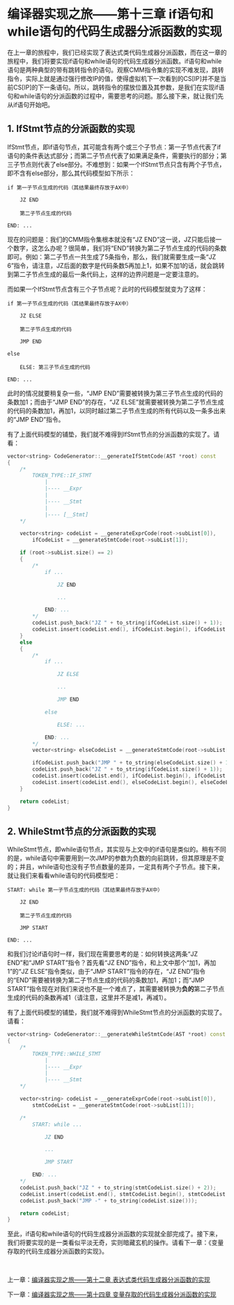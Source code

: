 # 编译器实现之旅——第十三章 if语句和while语句的代码生成器分派函数的实现

在上一章的旅程中，我们已经实现了表达式类代码生成器分派函数，而在这一章的旅程中，我们将要实现if语句和while语句的代码生成器分派函数。if语句和while语句是两种典型的带有跳转指令的语句。观察CMM指令集的实现不难发现，跳转指令，实际上就是通过强行修改IP的值，使得虚拟机下一次看到的CS[IP]并不是当前CS[IP]的下一条语句。所以，跳转指令的摆放位置及其参数，是我们在实现if语句和while语句的分派函数的过程中，需要思考的问题。那么接下来，就让我们先从if语句开始吧。

## 1. IfStmt节点的分派函数的实现

IfStmt节点，即if语句节点，其可能含有两个或三个子节点：第一子节点代表了if语句的条件表达式部分；而第二子节点代表了如果满足条件，需要执行的部分；第三子节点则代表了else部分。不难想到：如果一个IfStmt节点只含有两个子节点，即不含有else部分，那么其代码模型如下所示：

```
if 第一子节点生成的代码（其结果最终存放于AX中）

    JZ END

    第二子节点生成的代码

END: ...
```

现在的问题是：我们的CMM指令集根本就没有“JZ END”这一说，JZ只能后接一个数字，这怎么办呢？很简单，我们将“END”转换为第二子节点生成的代码的条数即可。例如：第二子节点一共生成了5条指令，那么，我们就需要生成一条“JZ 6”指令，请注意，JZ后面的数字是代码条数5再加上1，如果不加1的话，就会跳转到第二子节点生成的最后一条代码上，这样的边界问题是一定要注意的。

而如果一个IfStmt节点含有三个子节点呢？此时的代码模型就变为了这样：

```
if 第一子节点生成的代码（其结果最终存放于AX中）

    JZ ELSE

    第二子节点生成的代码

    JMP END

else

    ELSE: 第三子节点生成的代码

END: ...
```

此时的情况就要稍复杂一些，“JMP END”需要被转换为第三子节点生成的代码的条数加1；而由于“JMP END”的存在，“JZ ELSE”就需要被转换为第二子节点生成的代码的条数加1，再加1，以同时越过第二子节点生成的所有代码以及一条多出来的“JMP END”指令。

有了上面代码模型的铺垫，我们就不难得到IfStmt节点的分派函数的实现了。请看：

``` Cpp
vector<string> CodeGenerator::__generateIfStmtCode(AST *root) const
{
    /*
        TOKEN_TYPE::IF_STMT
            |
            |---- __Expr
            |
            |---- __Stmt
            |
            |---- [__Stmt]
    */

    vector<string> codeList = __generateExprCode(root->subList[0]),
        ifCodeList = __generateStmtCode(root->subList[1]);

    if (root->subList.size() == 2)
    {
        /*
            if ...

                JZ END

                ...

            END: ...
        */
        codeList.push_back("JZ " + to_string(ifCodeList.size() + 1));
        codeList.insert(codeList.end(), ifCodeList.begin(), ifCodeList.end());
    }
    else
    {
        /*
            if ...

                JZ ELSE

                ...

                JMP END

            else

                ELSE: ...

            END: ...
        */
        vector<string> elseCodeList = __generateStmtCode(root->subList[2]);

        ifCodeList.push_back("JMP " + to_string(elseCodeList.size() + 1));
        codeList.push_back("JZ " + to_string(ifCodeList.size() + 1));
        codeList.insert(codeList.end(), ifCodeList.begin(), ifCodeList.end());
        codeList.insert(codeList.end(), elseCodeList.begin(), elseCodeList.end());
    }

    return codeList;
}
```

## 2. WhileStmt节点的分派函数的实现

WhileStmt节点，即while语句节点，其实现与上文中的if语句是类似的。稍有不同的是，while语句中需要用到一次JMP的参数为负数的向前跳转，但其原理是不变的；并且，while语句也没有子节点数量的差异，一定具有两个子节点。接下来，就让我们来看看while语句的代码模型吧：

```
START: while 第一子节点生成的代码（其结果最终存放于AX中）

    JZ END

    第二子节点生成的代码

    JMP START

END: ...
```

和我们讨论if语句时一样，我们现在需要思考的是：如何转换这两条“JZ END”和“JMP START”指令？首先看“JZ END”指令，和上文中那个“加1，再加1”的“JZ ELSE”指令类似，由于“JMP START”指令的存在，“JZ END”指令的“END”需要被转换为第二子节点生成的代码的条数加1，再加1；而“JMP START”指令现在对我们来说也不是一个难点了，其需要被转换为**负的**第二子节点生成的代码的条数再减1（请注意，这里并不是减1，再减1）。

有了上面代码模型的铺垫，我们就不难得到WhileStmt节点的分派函数的实现了。请看：

``` Cpp
vector<string> CodeGenerator::__generateWhileStmtCode(AST *root) const
{
    /*
        TOKEN_TYPE::WHILE_STMT
            |
            |---- __Expr
            |
            |---- __Stmt
    */

    vector<string> codeList = __generateExprCode(root->subList[0]),
        stmtCodeList = __generateStmtCode(root->subList[1]);

    /*
        START: while ...

            JZ END

            ...

            JMP START

        END: ...
    */
    codeList.push_back("JZ " + to_string(stmtCodeList.size() + 2));
    codeList.insert(codeList.end(), stmtCodeList.begin(), stmtCodeList.end());
    codeList.push_back("JMP -" + to_string(codeList.size()));

    return codeList;
}
```

至此，if语句和while语句的代码生成器分派函数的实现就全部完成了。接下来，我们将要实现的是一类看似平淡无奇，实则暗藏玄机的操作。请看下一章：《变量存取的代码生成器分派函数的实现》。

<br>

上一章：[编译器实现之旅——第十二章 表达式类代码生成器分派函数的实现](编译器实现之旅——第十二章%20表达式类代码生成器分派函数的实现.md)

下一章：[编译器实现之旅——第十四章 变量存取的代码生成器分派函数的实现](编译器实现之旅——第十四章%20变量存取的代码生成器分派函数的实现.md)